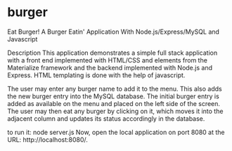 # burger 
Eat Burger!
A Burger Eatin' Application With Node.js/Express/MySQL and Javascript

Description
This application demonstrates a simple full stack application with a front end implemented with HTML/CSS and elements from the Materialize framework and the backend implemented with Node.js and Express. HTML templating is done with the help of javascript.

The user may enter any burger name to add it to the menu. This also adds the new burger entry into the MySQL database. The initial burger entry is added as available on the menu and placed on the left side of the screen. The user may then eat any burger by clicking on it, which moves it into the adjacent column and updates its status accordingly in the database.

to run it:
node server.js
Now, open the local application on port 8080 at the URL: http://localhost:8080/.


